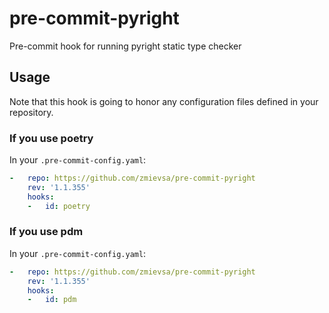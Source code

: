 # pre-commit-pyright

Pre-commit hook for running pyright static type checker

## Usage

Note that this hook is going to honor any configuration files defined in your repository.

### If you use poetry

In your `.pre-commit-config.yaml`:

```yaml
-   repo: https://github.com/zmievsa/pre-commit-pyright
    rev: '1.1.355'
    hooks:
    -   id: poetry
```

### If you use pdm

In your `.pre-commit-config.yaml`:

```yaml
-   repo: https://github.com/zmievsa/pre-commit-pyright
    rev: '1.1.355'
    hooks:
    -   id: pdm
```
